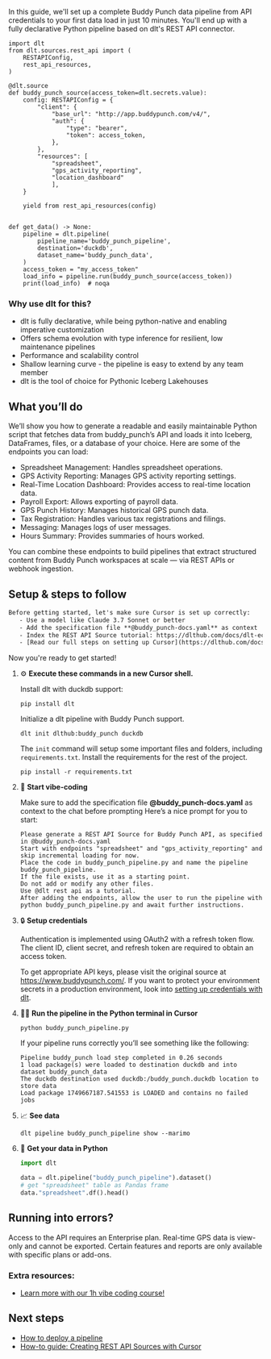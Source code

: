 In this guide, we'll set up a complete Buddy Punch data pipeline from API credentials to your first data load in just 10 minutes. You'll end up with a fully declarative Python pipeline based on dlt's REST API connector.

```python-outcome
import dlt
from dlt.sources.rest_api import (
    RESTAPIConfig,
    rest_api_resources,
)

@dlt.source
def buddy_punch_source(access_token=dlt.secrets.value):
    config: RESTAPIConfig = {
        "client": {
            "base_url": "http://app.buddypunch.com/v4/",
            "auth": {
                "type": "bearer",
                "token": access_token,
            },
        },
        "resources": [
            "spreadsheet",
            "gps_activity_reporting",
            "location_dashboard"
            ],
    }

    yield from rest_api_resources(config)


def get_data() -> None:
    pipeline = dlt.pipeline(
        pipeline_name='buddy_punch_pipeline',
        destination='duckdb',
        dataset_name='buddy_punch_data', 
    )
    access_token = "my_access_token"
    load_info = pipeline.run(buddy_punch_source(access_token))
    print(load_info)  # noqa
```

### Why use dlt for this?

- dlt is fully declarative, while being python-native and enabling imperative customization
- Offers schema evolution with type inference for resilient, low maintenance pipelines
- Performance and scalability control
- Shallow learning curve - the pipeline is easy to extend by any team member
- dlt is the tool of choice for Pythonic Iceberg Lakehouses

## What you’ll do

We’ll show you how to generate a readable and easily maintainable Python script that fetches data from buddy_punch’s API and loads it into Iceberg, DataFrames, files, or a database of your choice. Here are some of the endpoints you can load:

- Spreadsheet Management: Handles spreadsheet operations.
- GPS Activity Reporting: Manages GPS activity reporting settings.
- Real-Time Location Dashboard: Provides access to real-time location data.
- Payroll Export: Allows exporting of payroll data.
- GPS Punch History: Manages historical GPS punch data.
- Tax Registration: Handles various tax registrations and filings.
- Messaging: Manages logs of user messages.
- Hours Summary: Provides summaries of hours worked.

You can combine these endpoints to build pipelines that extract structured content from Buddy Punch workspaces at scale — via REST APIs or webhook ingestion.

## Setup & steps to follow

```default
Before getting started, let's make sure Cursor is set up correctly:
   - Use a model like Claude 3.7 Sonnet or better
   - Add the specification file **@buddy_punch-docs.yaml** as context
   - Index the REST API Source tutorial: https://dlthub.com/docs/dlt-ecosystem/verified-sources/rest_api/ and add it to context as **@dlt rest api**
   - [Read our full steps on setting up Cursor](https://dlthub.com/docs/dlt-ecosystem/llm-tooling/cursor-restapi#23-configuring-cursor-with-documentation)
```

Now you're ready to get started! 

1. ⚙️ **Execute these commands in a new Cursor shell.**
    
    Install dlt with duckdb support:
    ```shell
    pip install dlt
    ```

    Initialize a dlt pipeline with Buddy Punch support.
    ```shell
    dlt init dlthub:buddy_punch duckdb
    ```

    The `init` command will setup some important files and folders, including `requirements.txt`. Install the requirements for the rest of the project.
    ```shell
    pip install -r requirements.txt
    ```
    
2. 🤠 **Start vibe-coding**
    
    Make sure to add the specification file **@buddy_punch-docs.yaml** as context to the chat before prompting
    Here’s a nice prompt for you to start: 
    
    ```prompt
    Please generate a REST API Source for Buddy Punch API, as specified in @buddy_punch-docs.yaml 
    Start with endpoints "spreadsheet" and "gps_activity_reporting" and skip incremental loading for now. 
    Place the code in buddy_punch_pipeline.py and name the pipeline buddy_punch_pipeline. 
    If the file exists, use it as a starting point. 
    Do not add or modify any other files. 
    Use @dlt rest api as a tutorial. 
    After adding the endpoints, allow the user to run the pipeline with python buddy_punch_pipeline.py and await further instructions.
    ```

    
3. 🔒 **Setup credentials** 
    
    Authentication is implemented using OAuth2 with a refresh token flow. The client ID, client secret, and refresh token are required to obtain an access token.
    
    To get appropriate API keys, please visit the original source at https://www.buddypunch.com/.
    If you want to protect your environment secrets in a production environment, look into [setting up credentials with dlt](https://dlthub.com/docs/walkthroughs/add_credentials).
    
4. 🏃‍♀️ **Run the pipeline in the Python terminal in Cursor**
    
    ```shell
    python buddy_punch_pipeline.py
    ```
    
    If your pipeline runs correctly you’ll see something like the following:
    
    ```shell
    Pipeline buddy_punch load step completed in 0.26 seconds
    1 load package(s) were loaded to destination duckdb and into dataset buddy_punch_data
    The duckdb destination used duckdb:/buddy_punch.duckdb location to store data
    Load package 1749667187.541553 is LOADED and contains no failed jobs
    ```
    
5. 📈 **See data**
    
    ```shell
    dlt pipeline buddy_punch_pipeline show --marimo
    ```
    
6. 🐍 **Get your data in Python**
    
    ```python
    import dlt

   data = dlt.pipeline("buddy_punch_pipeline").dataset()
   # get "spreadsheet" table as Pandas frame
   data."spreadsheet".df().head()
    ```

## Running into errors?

Access to the API requires an Enterprise plan. Real-time GPS data is view-only and cannot be exported. Certain features and reports are only available with specific plans or add-ons.

### Extra resources:

- [Learn more with our 1h vibe coding course!](https://www.youtube.com/watch?v=GGid70rnJuM)

## Next steps

- [How to deploy a pipeline](https://dlthub.com/docs/walkthroughs/deploy-a-pipeline)
- [How-to guide: Creating REST API Sources with Cursor](https://dlthub.com/docs/dlt-ecosystem/llm-tooling/cursor-restapi)